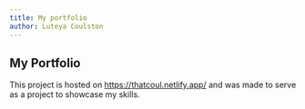 ```yaml
---
title: My portfolio
author: Luteya Coulston
---
```

## My Portfolio
This project is hosted on https://thatcoul.netlify.app/ and was made to serve as a project to showcase my skills.